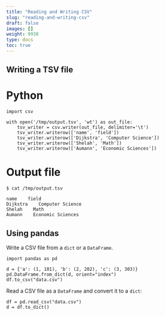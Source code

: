 ```yaml
---
title: "Reading and Writing CSV"
slug: "reading-and-writing-csv"
draft: false
images: []
weight: 9938
type: docs
toc: true
---
```


## Writing a TSV file
# Python

    import csv

    with open('/tmp/output.tsv', 'wt') as out_file:
        tsv_writer = csv.writer(out_file, delimiter='\t')
        tsv_writer.writerow(['name', 'field'])
        tsv_writer.writerow(['Dijkstra', 'Computer Science'])
        tsv_writer.writerow(['Shelah', 'Math'])
        tsv_writer.writerow(['Aumann', 'Economic Sciences'])

# Output file

<!-- language: lang-bash -->


    $ cat /tmp/output.tsv

    name    field
    Dijkstra    Computer Science
    Shelah    Math
    Aumann    Economic Sciences

## Using pandas
Write a CSV file from a `dict` or a `DataFrame`.
<!-- language: python -->

    import pandas as pd
    
    d = {'a': (1, 101), 'b': (2, 202), 'c': (3, 303)}
    pd.DataFrame.from_dict(d, orient="index")
    df.to_csv("data.csv")

Read a CSV file as a `DataFrame` and convert it to a `dict`:

<!-- language: python -->

    df = pd.read_csv("data.csv")
    d = df.to_dict()


  [1]: http://pandas.pydata.org/

